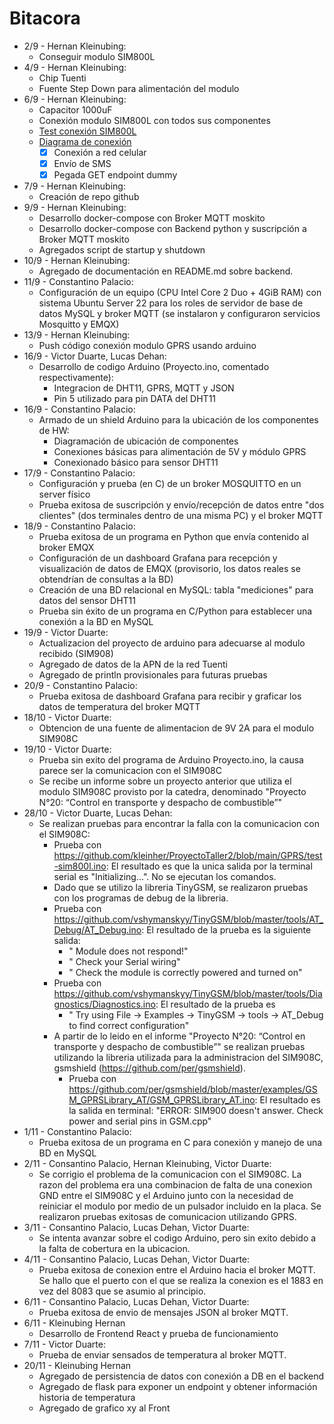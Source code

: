 # Bitacora
- 2/9 - Hernan Kleinubing: 
  - Conseguir modulo SIM800L
- 4/9 - Hernan Kleinubing:
  - Chip Tuenti 
  - Fuente Step Down para alimentación del modulo
- 6/9 - Hernan Kleinubing:
  - Capacitor 1000uF
  - Conexión modulo SIM800L con todos sus componentes
  -  [Test conexión SIM800L](./imagenes/conexion-sim800l.jpeg)
  -  [Diagrama de conexión](./imagenes/diagrama-sim800l.jpeg)
        - [x] Conexión a red celular
        - [x] Envío de SMS
        - [x] Pegada GET endpoint dummy 
- 7/9 - Hernan Kleinubing:
  - Creación de repo github
- 9/9 - Hernan Kleinubing:
  - Desarrollo docker-compose con Broker MQTT moskito
  - Desarrollo docker-compose con Backend python y suscripción a Broker MQTT moskito
  - Agregados script de startup y shutdown
- 10/9 - Hernan Kleinubing:
  - Agregado de documentación en README.md sobre backend.
- 11/9 - Constantino Palacio:
  - Configuración de un equipo (CPU Intel Core 2 Duo + 4GiB RAM) con sistema Ubuntu Server 22 para los roles de servidor de base de datos MySQL y broker MQTT (se instalaron y configuraron servicios Mosquitto y EMQX)
- 13/9 - Hernan Kleinubing:
  - Push código conexión modulo GPRS usando arduino
- 16/9 - Victor Duarte, Lucas Dehan:
  - Desarrollo de codigo Arduino (Proyecto.ino, comentado respectivamente):
    - Integracion de DHT11, GPRS, MQTT y JSON   
    - Pin 5 utilizado para pin DATA del DHT11   
- 16/9 - Constantino Palacio:
  - Armado de un shield Arduino para la ubicación de los componentes de HW:
    - Diagramación de ubicación de componentes
    - Conexiones básicas para alimentación de 5V y módulo GPRS
    - Conexionado básico para sensor DHT11
- 17/9 - Constantino Palacio:
  - Configuración y prueba (en C) de un broker MOSQUITTO en un server físico
  - Prueba exitosa de suscripción y envío/recepción de datos entre "dos clientes" (dos terminales dentro de una misma PC) y el broker MQTT
- 18/9 - Constantino Palacio:
  - Prueba exitosa de un programa en Python que envía contenido al broker EMQX
  - Configuración de un dashboard Grafana para recepción y visualización de datos de EMQX (provisorio, los datos reales se obtendrían de consultas a la BD)
  - Creación de una BD relacional en MySQL: tabla "mediciones" para datos del sensor DHT11
  - Prueba sin éxito de un programa en C/Python para establecer una conexión a la BD en MySQL
- 19/9 - Victor Duarte:
  - Actualizacion del proyecto de arduino para adecuarse al modulo recibido (SIM908)
  - Agregado de datos de la APN de la red Tuenti
  - Agregado de println provisionales para futuras pruebas
- 20/9 - Constantino Palacio:
  - Prueba exitosa de dashboard Grafana para recibir y graficar los datos de temperatura del broker MQTT
- 18/10 - Victor Duarte:
  - Obtencion de una fuente de alimentacion de 9V 2A para el modulo SIM908C
- 19/10 - Victor Duarte:
  - Prueba sin exito del programa de Arduino Proyecto.ino, la causa parece ser la comunicacion con el SIM908C
  - Se recibe un informe sobre un proyecto anterior que utiliza el modulo SIM908C provisto por la catedra, denominado "Proyecto N°20: “Control en transporte y despacho de combustible”"
- 28/10 - Victor Duarte, Lucas Dehan:
  - Se realizan pruebas para encontrar la falla con la comunicacion con el SIM908C:
    -  Prueba con https://github.com/kleinher/ProyectoTaller2/blob/main/GPRS/test-sim800l.ino: El resultado es que la unica salida por la terminal serial es "Initializing...". No se ejecutan los comandos.
    -  Dado que se utilizo la libreria TinyGSM, se realizaron pruebas con los programas de debug de la libreria.
      - Prueba con https://github.com/vshymanskyy/TinyGSM/blob/master/tools/AT_Debug/AT_Debug.ino: El resultado de la prueba es la siguiente salida:
        -  " Module does not respond!"
        -  "   Check your Serial wiring"
        -  "   Check the module is correctly powered and turned on"
      - Prueba con https://github.com/vshymanskyy/TinyGSM/blob/master/tools/Diagnostics/Diagnostics.ino: El resultado de la prueba es
        - " Try using File -> Examples -> TinyGSM -> tools -> AT_Debug to find correct configuration"
    - A partir de lo leido en el informe "Proyecto N°20: “Control en transporte y despacho de combustible”" se realizan pruebas utilizando la libreria utilizada para la administracion del SIM908C, gsmshield (https://github.com/per/gsmshield).
      - Prueba con https://github.com/per/gsmshield/blob/master/examples/GSM_GPRSLibrary_AT/GSM_GPRSLibrary_AT.ino: El resultado es la salida en terminal: "ERROR: SIM900 doesn't answer. Check power and serial pins in GSM.cpp"
- 1/11 - Constantino Palacio:
  - Prueba exitosa de un programa en C para conexión y manejo de una BD en MySQL
- 2/11 - Consantino Palacio, Hernan Kleinubing, Victor Duarte:
  - Se corrigio el problema de la comunicacion con el SIM908C. La razon del problema era una combinacion de falta de una conexion GND entre el SIM908C y el Arduino junto con la necesidad de reiniciar el modulo por medio de un pulsador incluido en la placa. Se realizaron pruebas exitosas de comunicacion utilizando GPRS.
- 3/11 - Consantino Palacio, Lucas Dehan, Victor Duarte:
  - Se intenta avanzar sobre el codigo Arduino, pero sin exito debido a la falta de cobertura en la ubicacion.
- 4/11 - Consantino Palacio, Lucas Dehan, Victor Duarte:
  - Prueba exitosa de conexion entre el Arduino hacia el broker MQTT. Se hallo que el puerto con el que se realiza la conexion es el 1883 en vez del 8083 que se asumio al principio.
- 6/11 - Consantino Palacio, Lucas Dehan, Victor Duarte:
  - Prueba exitosa de envio de mensajes JSON al broker MQTT.
- 6/11 - Kleinubing Hernan
  - Desarrollo de Frontend React y prueba de funcionamiento
- 7/11 - Victor Duarte:
  - Prueba de enviar sensados de temperatura al broker MQTT.      
- 20/11 - Kleinubing Hernan
  - Agregado de persistencia de datos con conexión a DB en el backend
  - Agregado de flask para exponer un endpoint y obtener información historia de temperatura
  - Agregado de grafico xy al Front
